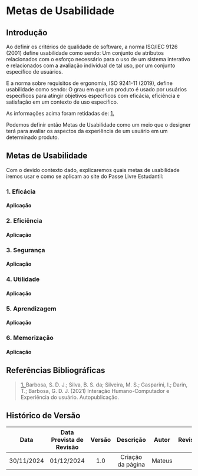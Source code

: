 # Metas de Usabilidade
## Introdução
Ao definir os critérios de qualidade de software, a norma ISO/IEC 9126 (2001) define usabilidade como
sendo: Um conjunto de atributos relacionados com o esforço necessário para o uso de um sistema
interativo e relacionados com a avaliação individual de tal uso, por um conjunto específico de
usuários.

E a norma sobre requisitos de ergonomia, ISO 9241-11 (2019), define usabilidade como sendo:
O grau em que um produto é usado por usuários específicos para atingir objetivos específicos
com eficácia, eficiência e satisfação em um contexto de uso específico.

As informações acima foram retidadas de: <a id="anchor_1" href="#REF1">1.</a>

Podemos definir então Metas de Usabilidade como um meio que o designer terá para avaliar os aspectos da experiência de um usuário em um determinado produto.

## Metas de Usabilidade
Com o devido contexto dado, explicaremos quais metas de usabilidade iremos usar e como se aplicam ao site do Passe Livre Estudantil:

### 1. Eficácia
#### Aplicação


### 2. Eficiência
#### Aplicação

### 3. Segurança
#### Aplicação


### 4. Utilidade
#### Aplicação

### 5. Aprendizagem
#### Aplicação

### 6. Memorização
#### Aplicação


## Referências Bibliográficas
> <a id="REF1" href="#anchor_1">1. </a>Barbosa, S. D. J.; Silva, B. S. da; Silveira, M. S.; Gasparini, I.; Darin, T.; Barbosa, G. D. J. (2021)
Interação Humano-Computador e Experiência do usuário. Autopublicação.

## Histórico de Versão

|    Data    | Data Prevista de Revisão | Versão |     Descrição     | Autor  | Revisor |
| :--------: | :----------------------: | :----: | :---------------: | :----: | :-----: |
| 30/11/2024 |        01/12/2024        |  1.0   | Criação da página | Mateus |         |
